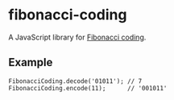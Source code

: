 # fibonacci-coding

A JavaScript library for [Fibonacci coding].

## Example

    FibonacciCoding.decode('01011'); // 7
    FibonacciCoding.encode(11);      // '001011'

[Fibonacci coding]: https://en.wikipedia.org/wiki/Fibonacci_coding
